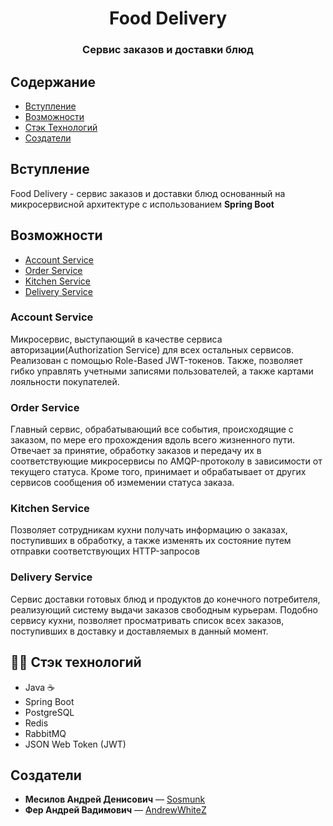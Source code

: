 <h1 align="center">Food Delivery</h1>

### <div align="center"> Сервис заказов и доставки блюд</div>


## Содержание
- [Вступление](#Вступление)
- [Возможности](#Возможности)
- [Стэк Технологий](#-стэк-технологий)
- [Создатели](#создатели)


## Вступление
Food Delivery - сервис заказов и доставки блюд основанный на микросервисной архитектуре с использованием <b>Spring Boot</b>

## Возможности
- [Account Service](#account-service)
- [Order Service](#order-service)
- [Kitchen Service](#kitchen-service)
- [Delivery Service](#delivery-service)

### Account Service
Микросервис, выступающий в качестве сервиса авторизации(Authorization Service) для всех остальных сервисов. Реализован с помощью Role-Based JWT-токенов. Также, позволяет гибко управлять учетными записями пользователей, а также картами лояльности покупателей.

### Order Service
Главный сервис, обрабатывающий все события, происходящие с заказом, по мере его прохождения вдоль всего жизненного пути. Отвечает за принятие, обработку заказов и передачу их в соответствующие микросервисы по AMQP-протоколу в зависимости от текущего статуса. Кроме того, принимает и обрабатывает от других сервисов сообщения об измемении статуса заказа.

### Kitchen Service
Позволяет сотрудникам кухни получать информацию о заказах, поступивших в обработку, а также изменять их состояние путем отправки соответствующих HTTP-запросов

### Delivery Service
Сервис доставки готовых блюд и продуктов до конечного потребителя, реализующий систему выдачи заказов свободным курьерам. Подобно сервису кухни, позволяет просматривать список всех заказов, поступивших в доставку и доставляемых в данный момент.


## 👨‍💻 Стэк технологий
- Java ☕
- Spring Boot 
- PostgreSQL 
- Redis 
- RabbitMQ 
- JSON Web Token (JWT)


## Создатели
- <b>Месилов Андрей Денисович</b> — [Sosmunk](https://github.com/Sosmunk)
- <b>Фер Андрей Вадимович</b> — [AndrewWhiteZ](https://github.com/AndrewWhiteZ)
